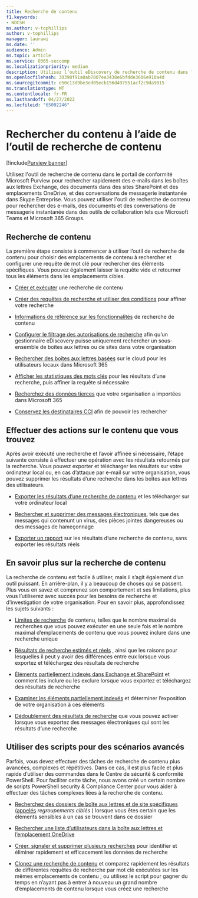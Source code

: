 ```yaml
---
title: Recherche de contenu
f1.keywords:
- NOCSH
ms.author: v-tophillips
author: v-tophillips
manager: laurawi
ms.date: ''
audience: Admin
ms.topic: article
ms.service: O365-seccomp
ms.localizationpriority: medium
description: Utilisez l’outil eDiscovery de recherche de contenu dans le portail de conformité Microsoft Purview pour rechercher rapidement des e-mails dans des boîtes aux lettres Exchange, des documents dans des sites SharePoint et des emplacements OneDrive, ainsi que des conversations de messagerie instantanée dans Skype Entreprise.
ms.openlocfilehash: 30398f91a0ab7807ea3438e6bfdde3606e918a4d
ms.sourcegitcommit: e50c13d9be3ed05ecb156d497551acf2c9da9015
ms.translationtype: MT
ms.contentlocale: fr-FR
ms.lasthandoff: 04/27/2022
ms.locfileid: "65092246"
---
```

# <a name="search-for-content-using-the-content-search-tool"></a>Rechercher du contenu à l’aide de l’outil de recherche de contenu

[!include[Purview banner](../includes/purview-rebrand-banner.md)]

Utilisez l'outil de recherche de contenu dans le portail de conformité Microsoft Purview pour rechercher rapidement des e-mails dans les boîtes aux lettres Exchange, des documents dans des sites SharePoint et des emplacements OneDrive, et des conversations de messagerie instantanée dans Skype Entreprise. Vous pouvez utiliser l'outil de recherche de contenu pour rechercher des e-mails, des documents et des conversations de messagerie instantanée dans des outils de collaboration tels que Microsoft Teams et Microsoft 365 Groups.
  
## <a name="search-for-content"></a>Recherche de contenu

La première étape consiste à commencer à utiliser l’outil de recherche de contenu pour choisir des emplacements de contenu à rechercher et configurer une requête de mot clé pour rechercher des éléments spécifiques. Vous pouvez également laisser la requête vide et retourner tous les éléments dans les emplacements cibles.
  
- [Créer et exécuter](content-search.md) une recherche de contenu

- [Créer des requêtes de recherche et utiliser des conditions](keyword-queries-and-search-conditions.md) pour affiner votre recherche

- [Informations de référence sur les fonctionnalités](content-search-reference.md) de recherche de contenu

- [Configurer le filtrage des autorisations de recherche](permissions-filtering-for-content-search.md) afin qu’un gestionnaire eDiscovery puisse uniquement rechercher un sous-ensemble de boîtes aux lettres ou de sites dans votre organisation

- [Rechercher des boîtes aux lettres basées](search-cloud-based-mailboxes-for-on-premises-users.md) sur le cloud pour les utilisateurs locaux dans Microsoft 365

- [Afficher les statistiques des mots clés](view-keyword-statistics-for-content-search.md) pour les résultats d’une recherche, puis affiner la requête si nécessaire

- [Recherchez des données tierces](use-content-search-to-search-third-party-data-that-was-imported.md) que votre organisation a importées dans Microsoft 365

- [Conservez les destinataires CCI](/exchange/policy-and-compliance/holds/preserve-bcc-recipients-and-group-members) afin de pouvoir les rechercher

## <a name="perform-actions-on-content-you-find"></a>Effectuer des actions sur le contenu que vous trouvez

Après avoir exécuté une recherche et l’avoir affinée si nécessaire, l’étape suivante consiste à effectuer une opération avec les résultats retournés par la recherche. Vous pouvez exporter et télécharger les résultats sur votre ordinateur local ou, en cas d’attaque par e-mail sur votre organisation, vous pouvez supprimer les résultats d’une recherche dans les boîtes aux lettres des utilisateurs.
  
- [Exporter les résultats d’une recherche de contenu](export-search-results.md) et les télécharger sur votre ordinateur local

- [Rechercher et supprimer des messages électroniques](search-for-and-delete-messages-in-your-organization.md), tels que des messages qui contenunt un virus, des pièces jointes dangereuses ou des messages de hameçonnage

- [Exporter un rapport](export-a-content-search-report.md) sur les résultats d’une recherche de contenu, sans exporter les résultats réels

## <a name="learn-more-about-content-search"></a>En savoir plus sur la recherche de contenu

La recherche de contenu est facile à utiliser, mais il s’agit également d’un outil puissant. En arrière-plan, il y a beaucoup de choses qui se passent. Plus vous en savez et comprenez son comportement et ses limitations, plus vous l’utiliserez avec succès pour les besoins de recherche et d’investigation de votre organisation. Pour en savoir plus, approfondissez les sujets suivants :
  
- [Limites de recherche](limits-for-content-search.md) de contenu, telles que le nombre maximal de recherches que vous pouvez exécuter en une seule fois et le nombre maximal d’emplacements de contenu que vous pouvez inclure dans une recherche unique

- [Résultats de recherche estimés et réels](differences-between-estimated-and-actual-ediscovery-search-results.md) , ainsi que les raisons pour lesquelles il peut y avoir des différences entre eux lorsque vous exportez et téléchargez des résultats de recherche

- [Éléments partiellement indexés dans Exchange et SharePoint](partially-indexed-items-in-content-search.md) et comment les inclure ou les exclure lorsque vous exportez et téléchargez des résultats de recherche

- [Examiner les éléments partiellement indexés](investigating-partially-indexed-items-in-ediscovery.md) et déterminer l’exposition de votre organisation à ces éléments

- [Dédoublement des résultats de recherche](de-duplication-in-ediscovery-search-results.md) que vous pouvez activer lorsque vous exportez des messages électroniques qui sont les résultats d’une recherche

## <a name="use-scripts-for-advanced-scenarios"></a>Utiliser des scripts pour des scénarios avancés

Parfois, vous devez effectuer des tâches de recherche de contenu plus avancées, complexes et répétitives. Dans ce cas, il est plus facile et plus rapide d’utiliser des commandes dans le Centre de sécurité & conformité PowerShell. Pour faciliter cette tâche, nous avons créé un certain nombre de scripts PowerShell security & Compliance Center pour vous aider à effectuer des tâches complexes liées à la recherche de contenu.

- [Recherchez des dossiers de boîte aux lettres et de site spécifiques (appelés](use-content-search-for-targeted-collections.md)  *regroupements ciblés* ) lorsque vous êtes certain que les éléments sensibles à un cas se trouvent dans ce dossier

- [Rechercher une liste d’utilisateurs dans la boîte aux lettres et l’emplacement OneDrive](search-the-mailbox-and-onedrive-for-business-for-a-list-of-users.md)

- [Créer, signaler et supprimer plusieurs recherches](create-report-on-and-delete-multiple-content-searches.md) pour identifier et éliminer rapidement et efficacement les données de recherche

- [Clonez une recherche de contenu](clone-a-content-search.md) et comparez rapidement les résultats de différentes requêtes de recherche par mot clé exécutées sur les mêmes emplacements de contenu ; ou utilisez le script pour gagner du temps en n’ayant pas à entrer à nouveau un grand nombre d’emplacements de contenu lorsque vous créez une recherche
